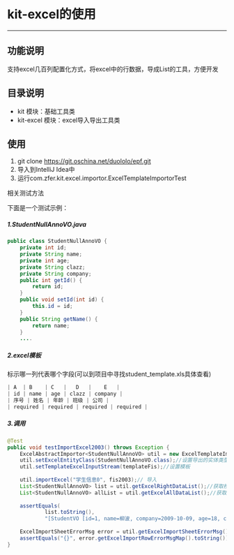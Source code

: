 # kit-excel的使用
------
## 功能说明
支持excel几百列配置化方式，将excel中的行数据，导成List<VO>的工具，方便开发

## 目录说明
*   kit 模块：基础工具类
*   kit-excel 模块：excel导入导出工具类

## 使用
1. git clone https://git.oschina.net/duololo/epf.git
3. 导入到IntelliJ Idea中
3. 运行com.zfer.kit.excel.importor.ExcelTemplateImportorTest

相关测试方法

下面是一个测试示例：

##### 1.StudentNullAnnoVO.java
```java
public class StudentNullAnnoVO {
    private int id;
    private String name;
    private int age;
    private String clazz;
    private String company;
    public int getId() {
        return id;
    }
    public void setId(int id) {
        this.id = id;
    }
    public String getName() {
        return name;
    }
    ....
```

##### 2.excel模板
标示哪一列代表哪个字段(可以到项目中寻找student_template.xls具体查看)
```java
| A  | B    | C   |   D   |    E   |
| id | name | age | clazz | company |
| 序号 | 姓名 | 年龄 | 班级 | 公司 |
| required | required | required | required |
```

##### 3.调用
```java
@Test
public void testImportExcel2003() throws Exception {
    ExcelAbstractImportor<StudentNullAnnoVO> util = new ExcelTemplateImportor<StudentNullAnnoVO>();// 创建excel导入工具类
    util.setExcelEntityClass(StudentNullAnnoVO.class);//设置导出的实体类型
    util.setTemplateExcelInputStream(templateFis);//设置模板
    
    util.importExcel("学生信息0", fis2003);// 导入
    List<StudentNullAnnoVO> list = util.getExcelRightDataList();//获取校验正确的数据
    List<StudentNullAnnoVO> allList = util.getExcelAllDataList();//获取所有的数据
    
    assertEquals(
            list.toString(),
            "[StudentVO [id=1, name=柳波, company=2009-10-09, age=18, clazz=五期提高班], StudentVO [id=2, name=柳波, company=2016-08-09, age=29, clazz=五期提高班]]");
    
    ExcelImportSheetErrorMsg error = util.getExcelImportSheetErrorMsg();
    assertEquals("{}", error.getExcelImportRowErrorMsgMap().toString());
}
```


